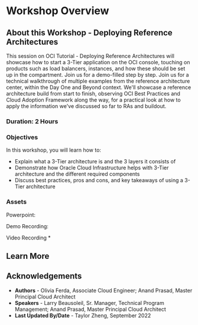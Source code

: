 # Workshop Overview

## About this Workshop - Deploying Reference Architectures

This session on OCI Tutorial - Deploying Reference Architectures will showcase how to start a 3-Tier application on the OCI console, touching on products such as load balancers, instances, and how these should be set up in the compartment. Join us for a demo-filled step by step. Join us for a technical walkthrough of multiple examples from the reference architecture center, within the Day One and Beyond context. We'll showcase a reference architecture build from start to finish, observing OCI Best Practices and Cloud Adoption Framework along the way, for a practical look at how to apply the information we've discussed so far to RAs and buildout. 

### **Duration: 2 Hours**

### Objectives

In this workshop, you will learn how to:
* Explain what a 3-Tier architecture is and the 3 layers it consists of
* Demonstrate how Oracle Cloud Infrastructure helps with 3-Tier architecture and the different required components
* Discuss best practices, pros and cons, and key takeaways of using a 3-Tier architecture

### **Assets**

Powerpoint:

Demo Recording:

Video Recording
* 

## Learn More



## Acknowledgements
* **Authors** - Olivia Ferda, Associate Cloud Engineer; Anand Prasad, Master Principal Cloud Architect
* **Speakers** - Larry Beausoleil, Sr. Manager, Technical Program Management; Anand Prasad, Master Principal Cloud Architect
* **Last Updated By/Date** - Taylor Zheng, September 2022
